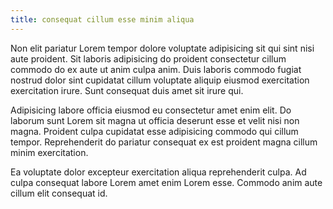 ```yaml
---
title: consequat cillum esse minim aliqua
---
```


Non elit pariatur Lorem tempor dolore voluptate adipisicing sit qui sint nisi aute proident. Sit laboris adipisicing do proident consectetur cillum commodo do ex aute ut anim culpa anim. Duis laboris commodo fugiat nostrud dolor sint cupidatat cillum voluptate aliquip eiusmod exercitation exercitation irure. Sunt consequat duis amet sit irure qui.

Adipisicing labore officia eiusmod eu consectetur amet enim elit. Do laborum sunt Lorem sit magna ut officia deserunt esse et velit nisi non magna. Proident culpa cupidatat esse adipisicing commodo qui cillum tempor. Reprehenderit do pariatur consequat ex est proident magna cillum minim exercitation.

Ea voluptate dolor excepteur exercitation aliqua reprehenderit culpa. Ad culpa consequat labore Lorem amet enim Lorem esse. Commodo anim aute cillum elit consequat id.
